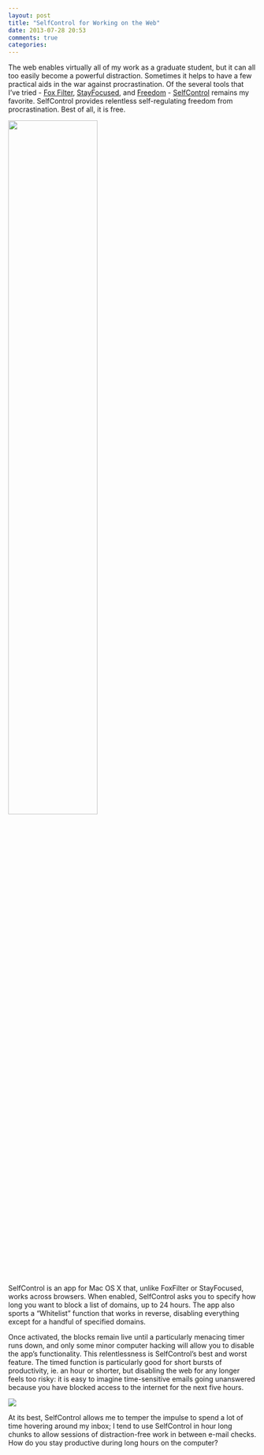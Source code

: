 ```yaml
---
layout: post
title: "SelfControl for Working on the Web"
date: 2013-07-28 20:53
comments: true
categories: 
---
```


The web enables virtually all of my work as a graduate student, but it can all too easily become a powerful distraction. Sometimes it helps to have a few practical aids in the war against procrastination. Of the several tools that I’ve tried - <a href="https://addons.mozilla.org/en-us/firefox/addon/foxfilter/">Fox Filter</a>, <a href="https://chrome.google.com/webstore/detail/stayfocusd/laankejkbhbdhmipfmgcngdelahlfoji?hl=en">StayFocused</a>, and <a href="http://macfreedom.com/">Freedom</a> - <a href="http://selfcontrolapp.com/">SelfControl</a> remains my favorite. SelfControl provides relentless self-regulating freedom from procrastination. Best of all, it is free.

<img src="{{ root_url }}/images/Self_Control_1.jpg" width="60%" class="left">

SelfControl is an app for Mac OS X that, unlike FoxFilter or StayFocused, works across browsers. When enabled, SelfControl asks you to specify how long you want to block a list of domains, up to 24 hours. The app also sports a “Whitelist” function that works in reverse, disabling everything except for a handful of specified domains. 

Once activated, the blocks remain live until a particularly menacing timer runs down, and only some minor computer hacking will allow you to disable the app’s functionality. This relentlessness is SelfControl’s best and worst feature. The timed function is particularly good for short bursts of productivity, ie. an hour or shorter, but disabling the web for any longer feels too risky: it is easy to imagine time-sensitive emails going unanswered because you have blocked access to the internet for the next five hours. 

<img src="{{ root_url }}/images/Self_Control_2.jpg" class="right">

At its best, SelfControl allows me to temper the impulse to spend a lot of time hovering around my inbox; I tend to use SelfControl in hour long chunks to allow sessions of distraction-free work in between e-mail checks. How do you stay productive during long hours on the computer?